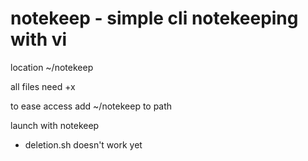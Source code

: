 # notekeep - simple cli notekeeping with vi

  location ~/notekeep
  
  all files need +x

  to ease access add ~/notekeep to path

  launch with notekeep
  
  * deletion.sh doesn't work yet
